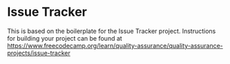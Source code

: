 # Issue Tracker

This is based on the boilerplate for the Issue Tracker project.
Instructions for building your project can be found
at https://www.freecodecamp.org/learn/quality-assurance/quality-assurance-projects/issue-tracker
